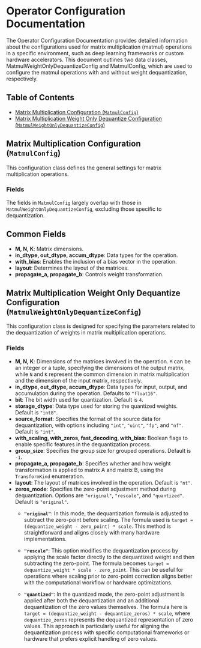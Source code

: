 # Operator Configuration Documentation

The Operator Configuration Documentation provides detailed information about the configurations used for matrix multiplication (matmul) operations in a specific environment, such as deep learning frameworks or custom hardware accelerators. This document outlines two data classes, MatmulWeightOnlyDequantizeConfig and MatmulConfig, which are used to configure the matmul operations with and without weight dequantization, respectively.

## Table of Contents
- [Matrix Multiplication Configuration (`MatmulConfig`)](#matrix-multiplication-configuration-matmulconfig)
- [Matrix Multiplication Weight Only Dequantize Configuration (`MatmulWeightOnlyDequantizeConfig`)](#matrix-multiplication-weight-only-dequantize-configuration-matmulweightonlydequantizeconfig)

## Matrix Multiplication Configuration (`MatmulConfig`)

This configuration class defines the general settings for matrix multiplication operations.

### Fields

The fields in `MatmulConfig` largely overlap with those in `MatmulWeightOnlyDequantizeConfig`, excluding those specific to dequantization.

## Common Fields

- **M, N, K**: Matrix dimensions.
- **in_dtype, out_dtype, accum_dtype**: Data types for the operation.
- **with_bias**: Enables the inclusion of a bias vector in the operation.
- **layout**: Determines the layout of the matrices.
- **propagate_a, propagate_b**: Controls weight transformation.

## Matrix Multiplication Weight Only Dequantize Configuration (`MatmulWeightOnlyDequantizeConfig`)

This configuration class is designed for specifying the parameters related to the dequantization of weights in matrix multiplication operations.

### Fields

- **M, N, K**: Dimensions of the matrices involved in the operation. `M` can be an integer or a tuple, specifying the dimensions of the output matrix, while `N` and `K` represent the common dimension in matrix multiplication and the dimension of the input matrix, respectively.
- **in_dtype, out_dtype, accum_dtype**: Data types for input, output, and accumulation during the operation. Defaults to `"float16"`.
- **bit**: The bit width used for quantization. Default is `4`.
- **storage_dtype**: Data type used for storing the quantized weights. Default is `"int8"`.
- **source_format**: Specifies the format of the source data for dequantization, with options including `"int"`, `"uint"`, `"fp"`, and `"nf"`. Default is `"int"`.
- **with_scaling, with_zeros, fast_decoding, with_bias**: Boolean flags to enable specific features in the dequantization process.
- **group_size**: Specifies the group size for grouped operations. Default is `-1`.
- **propagate_a, propagate_b**: Specifies whether and how weight transformation is applied to matrix A and matrix B, using the `TransformKind` enumeration.
- **layout**: The layout of matrices involved in the operation. Default is `"nt"`.
- **zeros_mode**: Specifies the zero-point adjustment method during dequantization. Options are `"original"`, `"rescale"`, and `"quantized"`. Default is `"original"`.
    - **`"original"`**: In this mode, the dequantization formula is adjusted to subtract the zero-point before scaling. The formula used is `target = (dequantize_weight - zero_point) * scale`. This method is straightforward and aligns closely with many hardware implementations.

    - **`"rescale"`**: This option modifies the dequantization process by applying the scale factor directly to the dequantized weight and then subtracting the zero-point. The formula becomes `target = dequantize_weight * scale - zero_point`. This can be useful for operations where scaling prior to zero-point correction aligns better with the computational workflow or hardware optimizations.

    - **`"quantized"`**: In the quantized mode, the zero-point adjustment is applied after both the dequantization and an additional dequantization of the zero values themselves. The formula here is `target = (dequantize_weight - dequantize_zeros) * scale`, where `dequantize_zeros` represents the dequantized representation of zero values. This approach is particularly useful for aligning the dequantization process with specific computational frameworks or hardware that prefers explicit handling of zero values.
